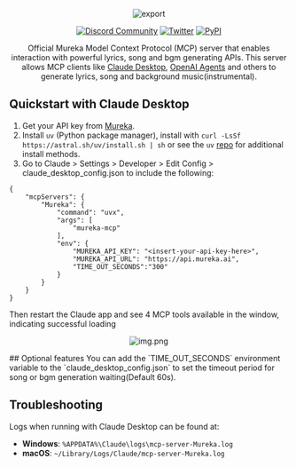 

<div class="title-block" style="text-align: center;" align="center">

![export](mureka_mcp.svg)

[![Discord Community](discord_mureka.svg)](https://discord.com/invite/nwu9ANqAf5)
[![Twitter](x_mureka.svg)](https://x.com/Mureka_AI)
[![PyPI](pypi_mureka.svg)](https://pypi.org/project/mureka-mcp)

</div>
<p align="center">
  Official Mureka Model Context Protocol (MCP) server that enables interaction with powerful lyrics, song and bgm generating APIs. This server allows MCP clients like <a href="https://www.anthropic.com/claude">Claude Desktop</a>, <a href="https://github.com/openai/openai-agents-python">OpenAI Agents</a> and others to generate lyrics, song and background music(instrumental).
</p>

## Quickstart with Claude Desktop

1. Get your API key from [Mureka](https://platform.mureka.ai/apiKeys).
2. Install `uv` (Python package manager), install with `curl -LsSf https://astral.sh/uv/install.sh | sh` or see the `uv` [repo](https://github.com/astral-sh/uv) for additional install methods.
3. Go to Claude > Settings > Developer > Edit Config > claude_desktop_config.json to include the following:

```
{
    "mcpServers": {
        "Mureka": {
            "command": "uvx",
            "args": [
                "mureka-mcp"
            ],
            "env": {
                "MUREKA_API_KEY": "<insert-your-api-key-here>",
                "MUREKA_API_URL": "https://api.mureka.ai",
                "TIME_OUT_SECONDS":"300"
            }
        }
    }
}
```

Then restart the Claude app and see 4 MCP tools available in the window, indicating successful loading
<div class="title-block" style="text-align: center;" align="center">

![img.png](img.png)

</div>
## Optional features
You can add the `TIME_OUT_SECONDS` environment variable to the `claude_desktop_config.json` to set the timeout period for song or bgm generation waiting(Default 60s).

## Troubleshooting

Logs when running with Claude Desktop can be found at:

- **Windows**: `%APPDATA%\Claude\logs\mcp-server-Mureka.log`
- **macOS**: `~/Library/Logs/Claude/mcp-server-Mureka.log`
